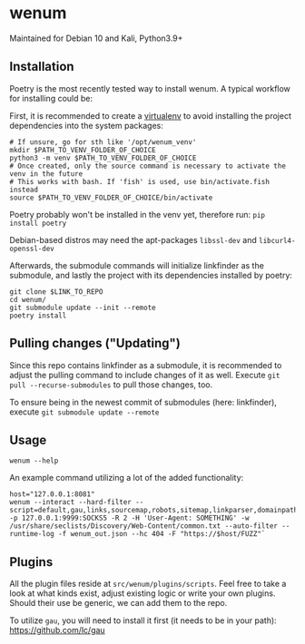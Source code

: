 # wenum

Maintained for Debian 10 and Kali, Python3.9+

## Installation

Poetry is the most recently tested way to install wenum. A typical workflow for installing could be:

First, it is recommended to create a [virtualenv](https://docs.python.org/3/library/venv.html) to avoid installing the project dependencies into the system packages:
```
# If unsure, go for sth like '/opt/wenum_venv'
mkdir $PATH_TO_VENV_FOLDER_OF_CHOICE
python3 -m venv $PATH_TO_VENV_FOLDER_OF_CHOICE
# Once created, only the source command is necessary to activate the venv in the future
# This works with bash. If 'fish' is used, use bin/activate.fish instead
source $PATH_TO_VENV_FOLDER_OF_CHOICE/bin/activate
```

Poetry probably won't be installed in the venv yet, therefore run:
`pip install poetry`

Debian-based distros may need the apt-packages `libssl-dev` and `libcurl4-openssl-dev`

Afterwards, the submodule commands will initialize linkfinder as the submodule, and lastly the project with its dependencies installed by poetry:
```
git clone $LINK_TO_REPO
cd wenum/
git submodule update --init --remote
poetry install
```


## Pulling changes ("Updating")
Since this repo contains linkfinder as a submodule, it is recommended to adjust the pulling command to include changes of it as well. Execute
`git pull --recurse-submodules` to pull those changes, too.

To ensure being in the newest commit of submodules (here: linkfinder), execute `git submodule update --remote`

## Usage

`wenum --help`

An example command utilizing a lot of the added functionality:
```
host="127.0.0.1:8081"
wenum --interact --hard-filter --script=default,gau,links,sourcemap,robots,sitemap,linkparser,domainpath -p 127.0.0.1:9999:SOCKS5 -R 2 -H 'User-Agent: SOMETHING' -w /usr/share/seclists/Discovery/Web-Content/common.txt --auto-filter --runtime-log -f wenum_out.json --hc 404 -F "https://$host/FUZZ"`
```

## Plugins

All the plugin files reside at `src/wenum/plugins/scripts`. Feel free to take a look at what kinds exist, adjust existing logic or write your own plugins. Should their use be generic, we can add them to the repo.

To utilize `gau`, you will need to install it first (it needs to be in your path): <https://github.com/lc/gau>